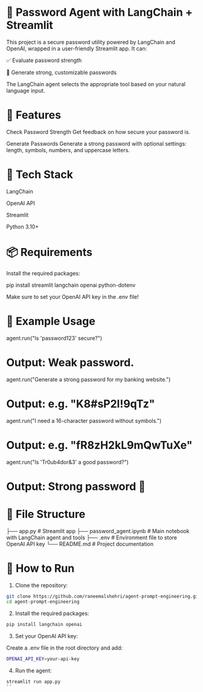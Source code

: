 # 🔐 Password Agent with LangChain + Streamlit

This project is a secure password utility powered by LangChain and OpenAI, wrapped in a user-friendly Streamlit app. It can:

✅ Evaluate password strength

🔐 Generate strong, customizable passwords

The LangChain agent selects the appropriate tool based on your natural language input.


# 🚀 Features

Check Password Strength
Get feedback on how secure your password is.

Generate Passwords
Generate a strong password with optional settings: length, symbols, numbers, and uppercase letters.

# 🧰 Tech Stack
LangChain

OpenAI API

Streamlit

Python 3.10+


# 📦 Requirements
Install the required packages:

pip install streamlit langchain openai python-dotenv

Make sure to set your OpenAI API key in the .env file!


# 🧪 Example Usage
agent.run("Is 'password123' secure?")
# Output: Weak password.

agent.run("Generate a strong password for my banking website.")
# Output: e.g. "K8#sP2l!9qTz"

agent.run("I need a 16-character password without symbols.")
# Output: e.g. "fR8zH2kL9mQwTuXe"

agent.run("Is 'Tr0ub4dor&3' a good password?")
# Output: Strong password 💪


# 📁 File Structure
├── app.py               # Streamlit app
├── password_agent.ipynb  # Main notebook with LangChain agent and tools
├── .env                  # Environment file to store OpenAI API key
└── README.md             # Project documentation

# 📝 How to Run
1. Clone the repository:
```bash
git clone https://github.com/raneemalshehri/agent-prompt-engineering.git
cd agent-prompt-engineering
```
2. Install the required packages:
```bash
pip install langchain openai
```
3. Set your OpenAI API key:

Create a .env file in the root directory and add:
```bash
OPENAI_API_KEY=your-api-key
```
4. Run the agent:
```bash
streamlit run app.py
``



